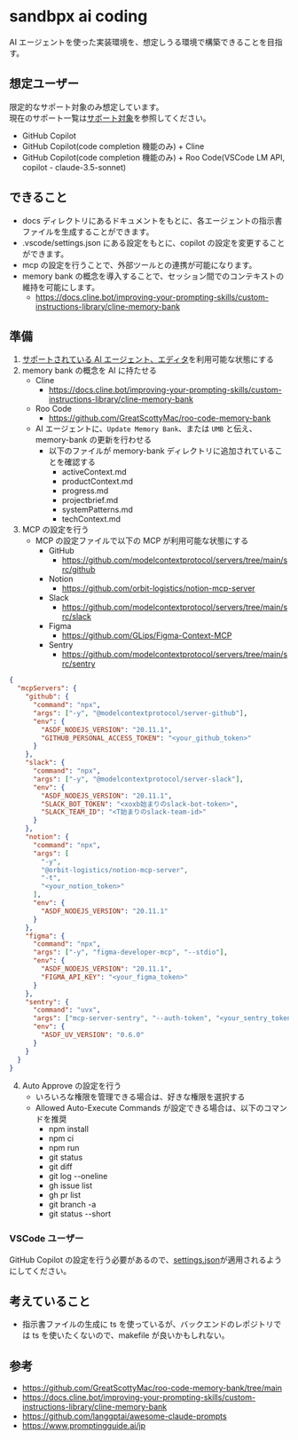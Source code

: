 # sandbpx ai coding

AI エージェントを使った実装環境を、想定しうる環境で構築できることを目指す。

## 想定ユーザー

限定的なサポート対象のみ想定しています。  
現在のサポート一覧は[サポート対象](./docs/README.md#サポート対象)を参照してください。

- GitHub Copilot
- GitHub Copilot(code completion 機能のみ) + Cline
- GitHub Copilot(code completion 機能のみ) + Roo Code(VSCode LM API, copilot - claude-3.5-sonnet)

## できること

- docs ディレクトリにあるドキュメントをもとに、各エージェントの指示書ファイルを生成することができます。
- .vscode/settings.json にある設定をもとに、copilot の設定を変更することができます。
- mcp の設定を行うことで、外部ツールとの連携が可能になります。
- memory bank の概念を導入することで、セッション間でのコンテキストの維持を可能にします。
  - https://docs.cline.bot/improving-your-prompting-skills/custom-instructions-library/cline-memory-bank

## 準備

1. [サポートされている AI エージェント、エディタ](./docs/README.md)を利用可能な状態にする
2. memory bank の概念を AI に持たせる
   - Cline
     - https://docs.cline.bot/improving-your-prompting-skills/custom-instructions-library/cline-memory-bank
   - Roo Code
     - https://github.com/GreatScottyMac/roo-code-memory-bank
   - AI エージェントに、`Update Memory Bank`、または `UMB` と伝え、memory-bank の更新を行わせる
     - 以下のファイルが memory-bank ディレクトリに追加されていることを確認する
       - activeContext.md
       - productContext.md
       - progress.md
       - projectbrief.md
       - systemPatterns.md
       - techContext.md
3. MCP の設定を行う
   - MCP の設定ファイルで以下の MCP が利用可能な状態にする
     - GitHub
       - https://github.com/modelcontextprotocol/servers/tree/main/src/github
     - Notion
       - https://github.com/orbit-logistics/notion-mcp-server
     - Slack
       - https://github.com/modelcontextprotocol/servers/tree/main/src/slack
     - Figma
       - https://github.com/GLips/Figma-Context-MCP
     - Sentry
       - https://github.com/modelcontextprotocol/servers/tree/main/src/sentry

```json
{
  "mcpServers": {
    "github": {
      "command": "npx",
      "args": ["-y", "@modelcontextprotocol/server-github"],
      "env": {
        "ASDF_NODEJS_VERSION": "20.11.1",
        "GITHUB_PERSONAL_ACCESS_TOKEN": "<your_github_token>"
      }
    },
    "slack": {
      "command": "npx",
      "args": ["-y", "@modelcontextprotocol/server-slack"],
      "env": {
        "ASDF_NODEJS_VERSION": "20.11.1",
        "SLACK_BOT_TOKEN": "<xoxb始まりのslack-bot-token>",
        "SLACK_TEAM_ID": "<T始まりのslack-team-id>"
      }
    },
    "notion": {
      "command": "npx",
      "args": [
        "-y",
        "@orbit-logistics/notion-mcp-server",
        "-t",
        "<your_notion_token>"
      ],
      "env": {
        "ASDF_NODEJS_VERSION": "20.11.1"
      }
    },
    "figma": {
      "command": "npx",
      "args": ["-y", "figma-developer-mcp", "--stdio"],
      "env": {
        "ASDF_NODEJS_VERSION": "20.11.1",
        "FIGMA_API_KEY": "<your_figma_token>"
      }
    },
    "sentry": {
      "command": "uvx",
      "args": ["mcp-server-sentry", "--auth-token", "<your_sentry_token>"],
      "env": {
        "ASDF_UV_VERSION": "0.6.0"
      }
    }
  }
}
```

4. Auto Approve の設定を行う
   - いろいろな権限を管理できる場合は、好きな権限を選択する
   - Allowed Auto-Execute Commands が設定できる場合は、以下のコマンドを推奨
     - npm install
     - npm ci
     - npm run
     - git status
     - git diff
     - git log --oneline
     - gh issue list
     - gh pr list
     - git branch -a
     - git status --short

### VSCode ユーザー

GitHub Copilot の設定を行う必要があるので、[settings.json](./.vscode/settings.json)が適用されるようにしてください。

## 考えていること

- 指示書ファイルの生成に ts を使っているが、バックエンドのレポジトリでは ts を使いたくないので、makefile が良いかもしれない。

## 参考

- https://github.com/GreatScottyMac/roo-code-memory-bank/tree/main
- https://docs.cline.bot/improving-your-prompting-skills/custom-instructions-library/cline-memory-bank
- https://github.com/langgptai/awesome-claude-prompts
- https://www.promptingguide.ai/jp
